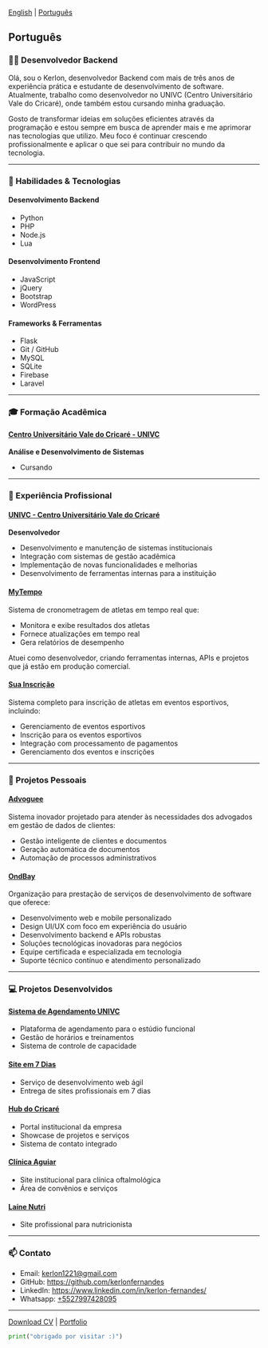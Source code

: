 [English](./?lang=en) | [Português](./?lang=pt)

<a name="português"></a>
## Português

### 👨‍💻 Desenvolvedor Backend

Olá, sou o Kerlon, desenvolvedor Backend com mais de três anos de experiência prática e estudante de desenvolvimento de software. Atualmente, trabalho como desenvolvedor no UNIVC (Centro Universitário Vale do Cricaré), onde também estou cursando minha graduação.

Gosto de transformar ideias em soluções eficientes através da programação e estou sempre em busca de aprender mais e me aprimorar nas tecnologias que utilizo. Meu foco é continuar crescendo profissionalmente e aplicar o que sei para contribuir no mundo da tecnologia.

---

### 🚀 Habilidades & Tecnologias

#### Desenvolvimento Backend
- Python
- PHP
- Node.js
- Lua

#### Desenvolvimento Frontend
- JavaScript
- jQuery
- Bootstrap
- WordPress

#### Frameworks & Ferramentas
- Flask
- Git / GitHub
- MySQL
- SQLite
- Firebase
- Laravel

---

### 🎓 Formação Acadêmica

#### <a href="https://univc.com.br" target="_blank">Centro Universitário Vale do Cricaré - UNIVC</a>
**Análise e Desenvolvimento de Sistemas**
- Cursando

---

### 💼 Experiência Profissional

#### <a href="https://univc.com.br" target="_blank">UNIVC - Centro Universitário Vale do Cricaré</a>
**Desenvolvedor**
- Desenvolvimento e manutenção de sistemas institucionais
- Integração com sistemas de gestão acadêmica
- Implementação de novas funcionalidades e melhorias
- Desenvolvimento de ferramentas internas para a instituição

#### <a href="https://mytempo.esp.br" target="_blank">MyTempo</a>
Sistema de cronometragem de atletas em tempo real que:
- Monitora e exibe resultados dos atletas
- Fornece atualizações em tempo real
- Gera relatórios de desempenho

Atuei como desenvolvedor, criando ferramentas internas, APIs e projetos que já estão em produção comercial.

#### <a href="https://suainscricao.com" target="_blank">Sua Inscrição</a>
Sistema completo para inscrição de atletas em eventos esportivos, incluindo:
- Gerenciamento de eventos esportivos
- Inscrição para os eventos esportivos
- Integração com processamento de pagamentos
- Gerenciamento dos eventos e inscrições

---

### 🚀 Projetos Pessoais

#### <a href="https://advoguee.com" target="_blank">Advoguee</a>
Sistema inovador projetado para atender às necessidades dos advogados em gestão de dados de clientes:
- Gestão inteligente de clientes e documentos
- Geração automática de documentos
- Automação de processos administrativos

#### <a href="https://ondbay.com" target="_blank">OndBay</a>
Organização para prestação de serviços de desenvolvimento de software que oferece:
- Desenvolvimento web e mobile personalizado
- Design UI/UX com foco em experiência do usuário
- Desenvolvimento backend e APIs robustas
- Soluções tecnológicas inovadoras para negócios
- Equipe certificada e especializada em tecnologia
- Suporte técnico contínuo e atendimento personalizado

---

### 💻 Projetos Desenvolvidos

#### <a href="https://agendamento.hubdocricare.com.br" target="_blank">Sistema de Agendamento UNIVC</a>
- Plataforma de agendamento para o estúdio funcional
- Gestão de horários e treinamentos
- Sistema de controle de capacidade

#### <a href="https://siteem7.hubdocricare.com.br" target="_blank">Site em 7 Dias</a>
- Serviço de desenvolvimento web ágil
- Entrega de sites profissionais em 7 dias

#### <a href="https://hubdocricare.com.br" target="_blank">Hub do Cricaré</a>
- Portal institucional da empresa
- Showcase de projetos e serviços
- Sistema de contato integrado

#### <a href="https://aguiar.hubdocricare.com.br" target="_blank">Clínica Aguiar</a>
- Site institucional para clínica oftalmológica
- Área de convênios e serviços

#### <a href="https://lainenutri.com.br" target="_blank">Laíne Nutri</a>
- Site profissional para nutricionista

---

### 📫 Contato
- Email: <a href="mailto:kerlon1221@gmail.com">kerlon1221@gmail.com</a>
- GitHub: <a href="https://github.com/kerlonfernandes" target="_blank">https://github.com/kerlonfernandes</a>
- LinkedIn: <a href="https://www.linkedin.com/in/kerlon-fernandes/" target="_blank">https://www.linkedin.com/in/kerlon-fernandes/</a>
- Whatsapp: <a href="https://wa.me/+5527997428095" target="_blank">+5527997428095</a>

---

[Download CV](https://kerlon.com.br/assets/resumes/resume_pt-br.pdf) | <a href="https://kerlon.com.br/portifolio" target="_blank">Portfolio</a>

```python
print("obrigado por visitar :)")
```
